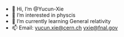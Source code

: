 - 👋 Hi, I’m @Yucun-Xie
- 👀 I’m interested in physcis
- 🌱 I’m currently learning General relativity
- 📫 Email: yucun.xie@cern.ch yxie@fnal.gov

<!---
Yucun-Xie/Yucun-Xie is a ✨ special ✨ repository because its `README.md` (this file) appears on your GitHub profile.
You can click the Preview link to take a look at your changes.
--->
